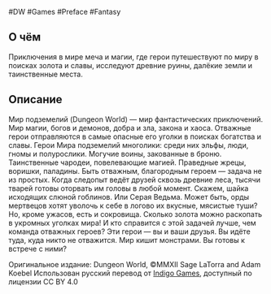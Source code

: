 #DW #Games #Preface #Fantasy
## О чём
Приключения в мире меча и магии, где герои путешествуют по миру в поисках золота и славы, исследуют древние руины, далёкие земли и таинственные места.
## Описание
Мир подземелий (Dungeon World) — мир фантастических приключений. Мир магии, богов и демонов, добра и зла, закона и хаоса. Отважные герои отправляются в самые опасные его уголки в поисках богатства и славы.
Герои Мира подземелий многолики: среди них эльфы, люди, гномы и полурослики. Могучие воины, закованные в броню. Таинственные чародеи, повелевающие магией. Праведные жрецы, воришки, паладины.
Быть отважным, благородным героем — задача не из простых. Когда следопыт ведёт друзей сквозь древние леса, тысячи тварей готовы оторвать им головы в любой момент. Скажем, шайка исходящих слюной гоблинов. Или Серая Ведьма. Может быть, орды мертвецов хотят уволочь к себе в логово их вкусные, мясистые туши? Но, кроме ужасов, есть и сокровища. Сколько золота можно раскопать в укромных уголках мира! И кто справится с этой задачей лучше, чем команда отважных героев? Эти герои — вы и ваши друзья. Вы идёте туда, куда никто не отважится. Мир кишит монстрами. Вы готовы к встрече с ними?

Оригинальное издание: Dungeon World, ©MMXII Sage LaTorra and Adam Koebel
Использован русский перевод от [Indigo Games](https://indigogames.ru/product/dw-pdf/), доступный по лицензии CC BY 4.0